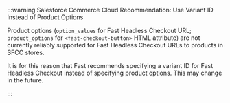 :::warning Salesforce Commerce Cloud Recommendation: Use Variant ID Instead of Product Options

Product options (`option_values` for Fast Headless Checkout URL; `product_options` for `<fast-checkout-button>` HTML attribute) are not currently reliably supported for Fast Headless Checkout URLs to products in SFCC stores.

It is for this reason that Fast recommends specifying a variant ID for Fast Headless Checkout instead of specifying product options. This may change in the future.

:::
